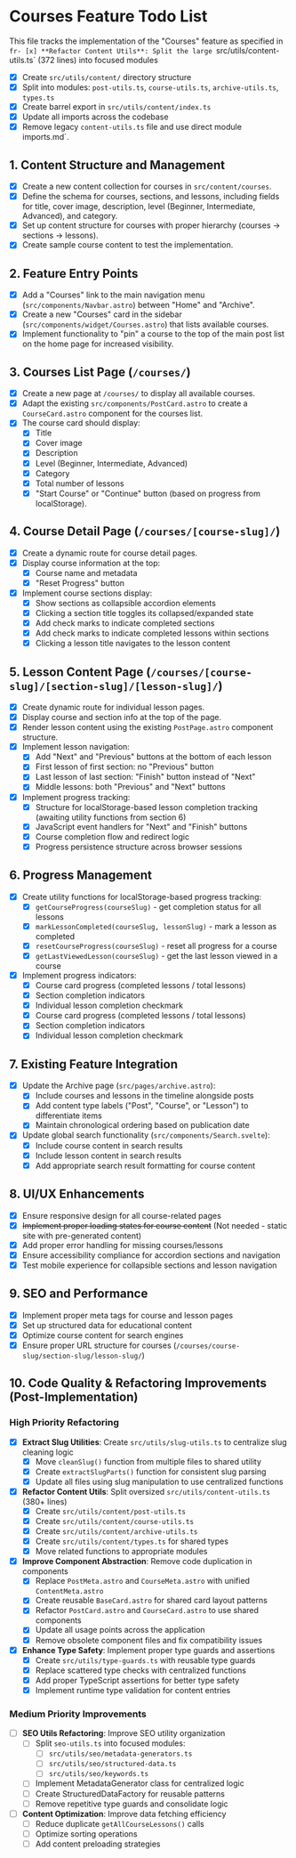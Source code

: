 # Courses Feature Todo List

This file tracks the implementation of the "Courses" feature as specified in `fr- [x] **Refactor Content Utils**: Split the large `src/utils/content-utils.ts` (372 lines) into focused modules
  - [x] Create `src/utils/content/` directory structure
  - [x] Split into modules: `post-utils.ts`, `course-utils.ts`, `archive-utils.ts`, `types.ts`
  - [x] Create barrel export in `src/utils/content/index.ts`
  - [x] Update all imports across the codebase
  - [x] Remove legacy `content-utils.ts` file and use direct module imports.md`.

## 1. Content Structure and Management

- [x] Create a new content collection for courses in `src/content/courses`.
- [x] Define the schema for courses, sections, and lessons, including fields for title, cover image, description, level (Beginner, Intermediate, Advanced), and category.
- [x] Set up content structure for courses with proper hierarchy (courses → sections → lessons).
- [x] Create sample course content to test the implementation.

## 2. Feature Entry Points

- [x] Add a "Courses" link to the main navigation menu (`src/components/Navbar.astro`) between "Home" and "Archive".
- [x] Create a new "Courses" card in the sidebar (`src/components/widget/Courses.astro`) that lists available courses.
- [x] Implement functionality to "pin" a course to the top of the main post list on the home page for increased visibility.

## 3. Courses List Page (`/courses/`)

- [x] Create a new page at `/courses/` to display all available courses.
- [x] Adapt the existing `src/components/PostCard.astro` to create a `CourseCard.astro` component for the courses list.
- [x] The course card should display:
  - [x] Title
  - [x] Cover image
  - [x] Description
  - [x] Level (Beginner, Intermediate, Advanced)
  - [x] Category
  - [x] Total number of lessons
  - [x] "Start Course" or "Continue" button (based on progress from localStorage).

## 4. Course Detail Page (`/courses/[course-slug]/`)

- [x] Create a dynamic route for course detail pages.
- [x] Display course information at the top:
  - [x] Course name and metadata
  - [x] "Reset Progress" button
- [x] Implement course sections display:
  - [x] Show sections as collapsible accordion elements
  - [x] Clicking a section title toggles its collapsed/expanded state
  - [x] Add check marks to indicate completed sections
  - [x] Add check marks to indicate completed lessons within sections
  - [x] Clicking a lesson title navigates to the lesson content

## 5. Lesson Content Page (`/courses/[course-slug]/[section-slug]/[lesson-slug]/`)

- [x] Create dynamic route for individual lesson pages.
- [x] Display course and section info at the top of the page.
- [x] Render lesson content using the existing `PostPage.astro` component structure.
- [x] Implement lesson navigation:
  - [x] Add "Next" and "Previous" buttons at the bottom of each lesson
  - [x] First lesson of first section: no "Previous" button
  - [x] Last lesson of last section: "Finish" button instead of "Next"
  - [x] Middle lessons: both "Previous" and "Next" buttons
- [x] Implement progress tracking:
  - [x] Structure for localStorage-based lesson completion tracking (awaiting utility functions from section 6)
  - [x] JavaScript event handlers for "Next" and "Finish" buttons
  - [x] Course completion flow and redirect logic
  - [x] Progress persistence structure across browser sessions

## 6. Progress Management

- [x] Create utility functions for localStorage-based progress tracking:
  - [x] `getCourseProgress(courseSlug)` - get completion status for all lessons
  - [x] `markLessonCompleted(courseSlug, lessonSlug)` - mark a lesson as completed
  - [x] `resetCourseProgress(courseSlug)` - reset all progress for a course
  - [x] `getLastViewedLesson(courseSlug)` - get the last lesson viewed in a course
- [x] Implement progress indicators:
  - [x] Course card progress (completed lessons / total lessons)
  - [x] Section completion indicators
  - [x] Individual lesson completion checkmark
  - [x] Course card progress (completed lessons / total lessons)
  - [x] Section completion indicators
  - [x] Individual lesson completion checkmark

## 7. Existing Feature Integration

- [x] Update the Archive page (`src/pages/archive.astro`):
  - [x] Include courses and lessons in the timeline alongside posts
  - [x] Add content type labels ("Post", "Course", or "Lesson") to differentiate items
  - [x] Maintain chronological ordering based on publication date
- [x] Update global search functionality (`src/components/Search.svelte`):
  - [x] Include course content in search results
  - [x] Include lesson content in search results
  - [x] Add appropriate search result formatting for course content

## 8. UI/UX Enhancements

- [x] Ensure responsive design for all course-related pages
- [x] ~~Implement proper loading states for course content~~ (Not needed - static site with pre-generated content)
- [x] Add proper error handling for missing courses/lessons
- [x] Ensure accessibility compliance for accordion sections and navigation
- [x] Test mobile experience for collapsible sections and lesson navigation

## 9. SEO and Performance

- [x] Implement proper meta tags for course and lesson pages
- [x] Set up structured data for educational content
- [x] Optimize course content for search engines
- [x] Ensure proper URL structure for courses (`/courses/course-slug/section-slug/lesson-slug/`)

## 10. Code Quality & Refactoring Improvements (Post-Implementation)

### High Priority Refactoring

- [x] **Extract Slug Utilities**: Create `src/utils/slug-utils.ts` to centralize slug cleaning logic
  - [x] Move `cleanSlug()` function from multiple files to shared utility
  - [x] Create `extractSlugParts()` function for consistent slug parsing
  - [x] Update all files using slug manipulation to use centralized functions

- [x] **Refactor Content Utils**: Split oversized `src/utils/content-utils.ts` (380+ lines)
  - [x] Create `src/utils/content/post-utils.ts`
  - [x] Create `src/utils/content/course-utils.ts`
  - [x] Create `src/utils/content/archive-utils.ts`
  - [x] Create `src/utils/content/types.ts` for shared types
  - [x] Move related functions to appropriate modules

- [x] **Improve Component Abstraction**: Remove code duplication in components
  - [x] Replace `PostMeta.astro` and `CourseMeta.astro` with unified `ContentMeta.astro`
  - [x] Create reusable `BaseCard.astro` for shared card layout patterns
  - [x] Refactor `PostCard.astro` and `CourseCard.astro` to use shared components
  - [x] Update all usage points across the application
  - [x] Remove obsolete component files and fix compatibility issues

- [x] **Enhance Type Safety**: Implement proper type guards and assertions
  - [x] Create `src/utils/type-guards.ts` with reusable type guards
  - [x] Replace scattered type checks with centralized functions
  - [x] Add proper TypeScript assertions for better type safety
  - [x] Implement runtime type validation for content entries

### Medium Priority Improvements

- [ ] **SEO Utils Refactoring**: Improve SEO utility organization
  - [ ] Split `seo-utils.ts` into focused modules:
    - [ ] `src/utils/seo/metadata-generators.ts`
    - [ ] `src/utils/seo/structured-data.ts`
    - [ ] `src/utils/seo/keywords.ts`
  - [ ] Implement MetadataGenerator class for centralized logic
  - [ ] Create StructuredDataFactory for reusable patterns
  - [ ] Remove repetitive type guards and consolidate logic

- [ ] **Content Optimization**: Improve data fetching efficiency
  - [ ] Reduce duplicate `getAllCourseLessons()` calls
  - [ ] Optimize sorting operations
  - [ ] Add content preloading strategies
